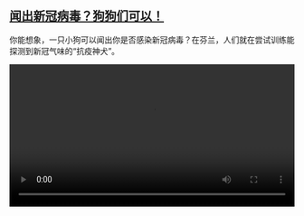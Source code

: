 <!--1607338459000-->
[闻出新冠病毒？狗狗们可以！](https://www.dw.com/zh/%E9%97%BB%E5%87%BA%E6%96%B0%E5%86%A0%E7%97%85%E6%AF%92%EF%BC%9F%E7%8B%97%E7%8B%97%E4%BB%AC%E5%8F%AF%E4%BB%A5%EF%BC%81/a-55844180)
------

<p>你能想象，一只小狗可以闻出你是否感染新冠病毒？在芬兰，人们就在尝试训练能探测到新冠气味的“抗疫神犬”。 </small></p><video src="https://tvdownloaddw-a.akamaihd.net/dwtv_video/flv/vdt_zh/2020/bchi201207_001_coronadogs_01v_sd_sor.mp4" controls style="width:100%"></video>
